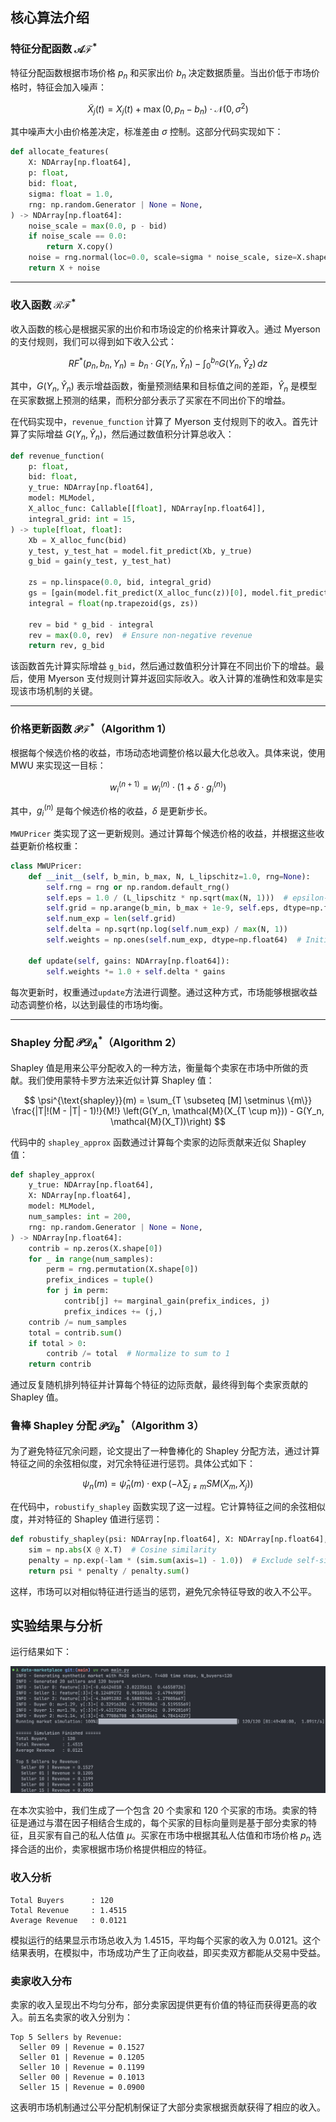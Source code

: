 ## 核心算法介绍

### 特征分配函数 $\mathcal{AF^*}$

特征分配函数根据市场价格 $p_n$ 和买家出价 $b_n$ 决定数据质量。当出价低于市场价格时，特征会加入噪声：

$$
\tilde{X}_j(t) = X_j(t) + \max(0, p_n - b_n) \cdot \mathcal{N}(0, \sigma^2)
$$

其中噪声大小由价格差决定，标准差由 $\sigma$ 控制。这部分代码实现如下：

```python
def allocate_features(
    X: NDArray[np.float64],
    p: float,
    bid: float,
    sigma: float = 1.0,
    rng: np.random.Generator | None = None,
) -> NDArray[np.float64]:
    noise_scale = max(0.0, p - bid)
    if noise_scale == 0.0:
        return X.copy()
    noise = rng.normal(loc=0.0, scale=sigma * noise_scale, size=X.shape)
    return X + noise
```

---

### 收入函数 $\mathcal{RF^*}$

收入函数的核心是根据买家的出价和市场设定的价格来计算收入。通过 Myerson 的支付规则，我们可以得到如下收入公式：

$$
RF^*(p_n, b_n, Y_n) = b_n \cdot G(Y_n, \hat{Y}_n) - \int_0^{b_n} G(Y_n, \hat{Y}_z) \, dz
$$

其中，$G(Y_n, \hat{Y}_n)$ 表示增益函数，衡量预测结果和目标值之间的差距，$\hat{Y}_n$ 是模型在买家数据上预测的结果，而积分部分表示了买家在不同出价下的增益。

在代码实现中，`revenue_function` 计算了 Myerson 支付规则下的收入。首先计算了实际增益 $G(Y_n, \hat{Y}_n)$，然后通过数值积分计算总收入：

```python
def revenue_function(
    p: float,
    bid: float,
    y_true: NDArray[np.float64],
    model: MLModel,
    X_alloc_func: Callable[[float], NDArray[np.float64]],
    integral_grid: int = 15,
) -> tuple[float, float]:
    Xb = X_alloc_func(bid)
    y_test, y_test_hat = model.fit_predict(Xb, y_true)
    g_bid = gain(y_test, y_test_hat)
    
    zs = np.linspace(0.0, bid, integral_grid)
    gs = [gain(model.fit_predict(X_alloc_func(z))[0], model.fit_predict(X_alloc_func(z))[1]) for z in zs]
    integral = float(np.trapezoid(gs, zs))
    
    rev = bid * g_bid - integral
    rev = max(0.0, rev)  # Ensure non-negative revenue
    return rev, g_bid
```

该函数首先计算实际增益 `g_bid`，然后通过数值积分计算在不同出价下的增益。最后，使用 Myerson 支付规则计算并返回实际收入。收入计算的准确性和效率是实现该市场机制的关键。

---

### 价格更新函数 $\mathcal{PF^*}$（Algorithm 1）

根据每个候选价格的收益，市场动态地调整价格以最大化总收入。具体来说，使用 MWU 来实现这一目标：

$$
w_i^{(n+1)} = w_i^{(n)} \cdot (1 + \delta \cdot g_i^{(n)})
$$

其中，$g_i^{(n)}$ 是每个候选价格的收益，$\delta$ 是更新步长。

`MWUPricer` 类实现了这一更新规则。通过计算每个候选价格的收益，并根据这些收益更新价格权重：

```python
class MWUPricer:
    def __init__(self, b_min, b_max, N, L_lipschitz=1.0, rng=None):
        self.rng = rng or np.random.default_rng()
        self.eps = 1.0 / (L_lipschitz * np.sqrt(max(N, 1)))  # epsilon-net granularity
        self.grid = np.arange(b_min, b_max + 1e-9, self.eps, dtype=np.float64)
        self.num_exp = len(self.grid)
        self.delta = np.sqrt(np.log(self.num_exp) / max(N, 1))
        self.weights = np.ones(self.num_exp, dtype=np.float64)  # Initialise weights

    def update(self, gains: NDArray[np.float64]):
        self.weights *= 1.0 + self.delta * gains
```

每次更新时，权重通过`update`方法进行调整。通过这种方式，市场能够根据收益动态调整价格，以达到最佳的市场均衡。

---

### Shapley 分配 $\mathcal{PD}^*_A$（Algorithm 2）

Shapley 值是用来公平分配收入的一种方法，衡量每个卖家在市场中所做的贡献。我们使用蒙特卡罗方法来近似计算 Shapley 值：

$$
\psi^{\text{shapley}}(m) = \sum_{T \subseteq [M] \setminus \{m\}} \frac{|T|!(M - |T| - 1)!}{M!} \left(G(Y_n, \mathcal{M}(X_{T \cup m})) - G(Y_n, \mathcal{M}(X_T))\right)
$$

代码中的 `shapley_approx` 函数通过计算每个卖家的边际贡献来近似 Shapley 值：

```python
def shapley_approx(
    y_true: NDArray[np.float64],
    X: NDArray[np.float64],
    model: MLModel,
    num_samples: int = 200,
    rng: np.random.Generator | None = None,
) -> NDArray[np.float64]:
    contrib = np.zeros(X.shape[0])
    for _ in range(num_samples):
        perm = rng.permutation(X.shape[0])
        prefix_indices = tuple()
        for j in perm:
            contrib[j] += marginal_gain(prefix_indices, j)
            prefix_indices += (j,)
    contrib /= num_samples
    total = contrib.sum()
    if total > 0:
        contrib /= total  # Normalize to sum to 1
    return contrib
```

通过反复随机排列特征并计算每个特征的边际贡献，最终得到每个卖家贡献的 Shapley 值。

### 鲁棒 Shapley 分配 $\mathcal{PD}^*_B$（Algorithm 3）

为了避免特征冗余问题，论文提出了一种鲁棒化的 Shapley 分配方法，通过计算特征之间的余弦相似度，对冗余特征进行惩罚。具体公式如下：

$$
\psi_n(m) = \hat{\psi}_n(m) \cdot \exp\left(-\lambda \sum_{j \neq m} SM(X_m, X_j)\right)
$$

在代码中，`robustify_shapley` 函数实现了这一过程。它计算特征之间的余弦相似度，并对特征的 Shapley 值进行惩罚：

```python
def robustify_shapley(psi: NDArray[np.float64], X: NDArray[np.float64], lam: float = np.log(2.0)) -> NDArray[np.float64]:
    sim = np.abs(X @ X.T)  # Cosine similarity
    penalty = np.exp(-lam * (sim.sum(axis=1) - 1.0))  # Exclude self-similarity
    return psi * penalty / penalty.sum()
```

这样，市场可以对相似特征进行适当的惩罚，避免冗余特征导致的收入不公平。

## 实验结果与分析

运行结果如下：

![实验结果](assets/result.png)

在本次实验中，我们生成了一个包含 20 个卖家和 120 个买家的市场。卖家的特征是通过与潜在因子相结合生成的，每个买家的目标向量则是基于部分卖家的特征，且买家有自己的私人估值 $\mu$。买家在市场中根据其私人估值和市场价格 $p_n$ 选择合适的出价，卖家根据市场价格提供相应的特征。

### 收入分析

```
Total Buyers      : 120
Total Revenue     : 1.4515
Average Revenue   : 0.0121
```

模拟运行的结果显示市场总收入为 1.4515，平均每个买家的收入为 0.0121。这个结果表明，在模拟中，市场成功产生了正向收益，即买卖双方都能从交易中受益。

### 卖家收入分布

卖家的收入呈现出不均匀分布，部分卖家因提供更有价值的特征而获得更高的收入。前五名卖家的收入分别为：

```
Top 5 Sellers by Revenue:
  Seller 09 | Revenue = 0.1527
  Seller 01 | Revenue = 0.1205
  Seller 10 | Revenue = 0.1199
  Seller 00 | Revenue = 0.1013
  Seller 15 | Revenue = 0.0900
```

这表明市场机制通过公平分配机制保证了大部分卖家根据贡献获得了相应的收入。
